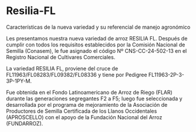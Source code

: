 # Resilia-FL
Características de la nueva variedad y su referencial de manejo agronómico

Les presentamos nuestra nueva variedad de arroz RESILIA FL. Después de cumplir con todos los requisitos establecidos por la Comisión Nacional de Semilla (Conasem), le fue asignado el código Nº CNS-CC-24-502-13 en el Registro Nacional de Cultivares Comerciales.

La variedad RESILIA FL, proviene del cruce de FL11963/FL08283/FL09382/FL08336 y tiene por Pedigree FL11963-2P-3-3P-1PY-M.

Fue obtenida en el Fondo Latinoamericano de Arroz de Riego (FLAR) durante las generaciones segregantes F2 a F5; luego fue seleccionada y desarrollada por el programa de mejoramiento de la Asociación de Productores de Semilla Certificada de los Llanos Occidentales (APROSCELLO) con el apoyo de la Fundación Nacional del Arroz (FUNDARROZ).
